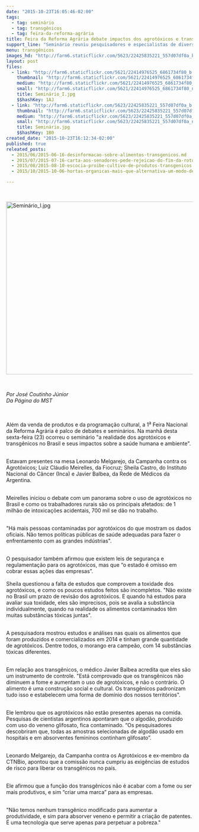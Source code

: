 ```yaml
---
date: "2015-10-23T16:05:46-02:00"
tags:
  - tag: seminário
  - tag: transgênicos
  - tag: feira-da-reforma-agrária
title: Feira da Reforma Agrária debate impactos dos agrotóxicos e transgênicos
support_line: "Seminário reuniu pesquisadores e especialistas de diversas entidades, que analisaram os efeitos desses alimentos no Brasil e no mundo.\L"
menu: transgênicos
images_hd: "http://farm6.staticflickr.com/5623/22425835221_557d07df0a_b.jpg"
layout: post
files:
  - link: "http://farm6.staticflickr.com/5621/22414976525_6861734f80_b.jpg"
    thumbnail: "http://farm6.staticflickr.com/5621/22414976525_6861734f80_t.jpg"
    medium: "http://farm6.staticflickr.com/5621/22414976525_6861734f80_z.jpg"
    small: "http://farm6.staticflickr.com/5621/22414976525_6861734f80_n.jpg"
    title: Seminário_I.jpg
    $$hashKey: 1AJ
  - link: "http://farm6.staticflickr.com/5623/22425835221_557d07df0a_b.jpg"
    thumbnail: "http://farm6.staticflickr.com/5623/22425835221_557d07df0a_t.jpg"
    medium: "http://farm6.staticflickr.com/5623/22425835221_557d07df0a_z.jpg"
    small: "http://farm6.staticflickr.com/5623/22425835221_557d07df0a_n.jpg"
    title: Seminário.jpg
    $$hashKey: 1B0
created_date: "2015-10-23T16:12:34-02:00"
published: true
releated_posts:
  - 2015/06/2015-06-16-desinformacao-sobre-alimentos-transgenicos.md
  - 2015/07/2015-07-16-carta-aos-senadores-pede-rejeicao-do-fim-da-rotulagem-dos-alimentos-transgenicos.md
  - 2015/08/2015-08-10-escocia-proibe-cultivo-de-produtos-transgenicos.md
  - 2015/10/2015-10-06-hortas-organicas-mais-que-alternativa-um-modo-de-vida-de-assentadas-da-reforma-agraria-no-rs.md

---
```

<p>&nbsp;</p>

<p><img alt="Seminário_I.jpg" height="467" src="http://farm6.staticflickr.com/5621/22414976525_6861734f80_b.jpg" width="700" /></p>

<p>&nbsp;</p>

<p><em>Por Jos&eacute; Coutinho&nbsp;J&uacute;nior<br />
Da P&aacute;gina do MST</em></p>

<p class="p1">&nbsp;</p>

<p class="p1">Al&eacute;m da venda de produtos e da programa&ccedil;&atilde;o cultural, a 1<sup>a</sup> Feira Nacional da Reforma Agr&aacute;ria &eacute; palco de debates e semin&aacute;rios. Na manh&atilde; desta sexta-feira (23) ocorreu o semin&aacute;rio &quot;a realidade dos agrot&oacute;xicos e transg&ecirc;nicos no Brasil e seus impactos sobre a sa&uacute;de humana e ambiente&quot;.</p>

<p class="p1"><br />
Estavam presentes na mesa Leonardo Melgarejo, da Campanha contra os Agrot&oacute;xicos; Luiz Cl&aacute;udio Meirelles, da Fiocruz; Sheila Castro, do Instituto Nacional do C&acirc;ncer (Inca) e Javier Balbea, da Rede de M&eacute;dicos da Argentina.&nbsp;</p>

<p class="p1"><br />
Meirelles iniciou o debate com um panorama sobre o uso de agrot&oacute;xicos no Brasil e como os trabalhadores rurais s&atilde;o os principais afetados: de 1 milh&atilde;o de intoxica&ccedil;&otilde;es acidentais, 700 mil se d&atilde;o no trabalho.&nbsp;</p>

<p class="p1"><br />
&quot;H&aacute; mais pessoas contaminadas por agrot&oacute;xicos do que mostram os dados oficiais. N&atilde;o temos pol&iacute;ticas p&uacute;blicas de sa&uacute;de adequadas para fazer o enfrentamento com as grandes ind&uacute;strias&quot;.</p>

<p class="p1"><br />
O pesquisador tamb&eacute;m afirmou que existem leis de seguran&ccedil;a e regulamenta&ccedil;&atilde;o para os agrot&oacute;xicos, mas que &ldquo;o estado &eacute; omisso em cobrar essas a&ccedil;&otilde;es das empresas&rdquo;.<br />
<br />
Sheila questionou a falta de estudos que comprovem a toxidade dos agrot&oacute;xicos, e como os poucos estudos feitos s&atilde;o incompletos. &quot;N&atilde;o existe no Brasil um prazo de revis&atilde;o dos agrot&oacute;xicos. E quando h&aacute; estudos para avaliar sua toxidade, eles s&atilde;o imprecisos, pois se avalia a subst&acirc;ncia individualmente, quando na realidade os alimentos contaminados t&ecirc;m muitas subst&acirc;ncias t&oacute;xicas juntas&quot;.</p>

<p class="p1"><br />
A pesquisadora mostrou estudos e an&aacute;lises nas quais os alimentos que foram produzidos e comercializados em 2014 e tinham grande quantidade de agrot&oacute;xicos. Dentre todos, o morango era campe&atilde;o, com 14 subst&acirc;ncias t&oacute;xicas diferentes.&nbsp;</p>

<p class="p1"><br />
Em rela&ccedil;&atilde;o aos transg&ecirc;nicos, o m&eacute;dico Javier Balbea acredita que eles s&atilde;o um instrumento de controle. &quot;Est&aacute; comprovado que os transg&ecirc;nicos n&atilde;o diminuem a fome e aumentam o uso de agrot&oacute;xicos, e n&atilde;o o contr&aacute;rio. O alimento &eacute; uma constru&ccedil;&atilde;o social e cultural. Os transg&ecirc;nicos padronizam tudo isso e estabelecem uma forma de dom&iacute;nio dos nossos territ&oacute;rios&quot;.</p>

<p class="p1"><br />
Ele lembrou que os agrot&oacute;xicos n&atilde;o est&atilde;o presentes apenas na comida. Pesquisas de cientistas argentinos apontaram que o algod&atilde;o, produzido com uso do veneno glifosato, fica contaminado. &ldquo;Os pesquisadores descobriram que, todas as amostras selecionadas de algod&atilde;o usado em hospitais e em absorventes femininos continham glifosato&rdquo;.</p>

<p class="p1"><br />
Leonardo Melgarejo, da Campanha contra os Agrot&oacute;xicos e ex-membro da CTNBio, apontou que a comiss&atilde;o nunca cumpriu as exig&ecirc;ncias de estudos de risco para liberar os transg&ecirc;nicos no pa&iacute;s.&nbsp;</p>

<p class="p1"><br />
Ele afirmou que a fun&ccedil;&atilde;o dos transg&ecirc;nicos n&atilde;o &eacute; acabar com a fome ou ser mais produtivos, e sim &ldquo;criar uma marca&rdquo; para as empresas.</p>

<p class="p1"><br />
&quot;N&atilde;o temos nenhum transg&ecirc;nico modificado para aumentar a produtividade, e sim para absorver veneno e permitir a cria&ccedil;&atilde;o de patentes. &Eacute; uma tecnologia que serve apenas para perpetuar a pobreza.&quot;</p>

<p class="p2">&nbsp;</p>

<p class="p2">&nbsp;</p>
